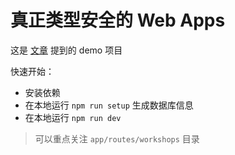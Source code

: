 # 真正类型安全的 Web Apps
这是 [文章](https://juejin.cn/post/7161619831844765710) 提到的 demo 项目


快速开始：
- 安装依赖
- 在本地运行 `npm run setup` 生成数据库信息
- 在本地运行 `npm run dev`


> 可以重点关注 `app/routes/workshops` 目录

